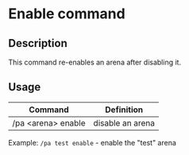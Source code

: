 # Enable command

## Description

This command re-enables an arena after disabling it.

## Usage

Command |  Definition
------------- | -------------
/pa \<arena\> enable | disable an arena

Example: `/pa test enable` - enable the "test" arena

